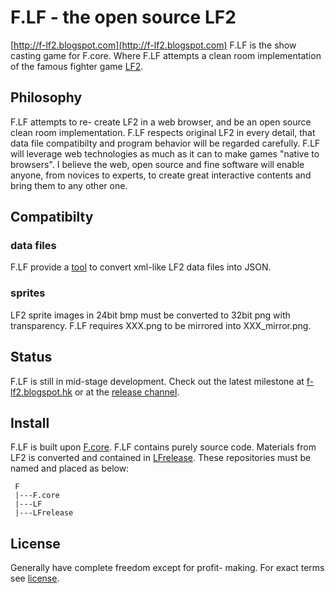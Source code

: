 # F.LF - the open source LF2
[http://f-lf2.blogspot.com](http://f-lf2.blogspot.com)
F.LF is the show casting game for F.core. Where F.LF attempts a clean room implementation of the famous fighter game [LF2](http://lf2.net).

## Philosophy
F.LF attempts to re- create LF2 in a web browser, and be an open source clean room implementation. F.LF respects original LF2 in every detail, that data file compatibilty and program behavior will be regarded carefully.
F.LF will leverage web technologies as much as it can to make games "native to browsers".
I believe the web, open source and fine software will enable anyone, from novices to experts, to create great interactive contents and bring them to any other one.

## Compatibilty

### data files
F.LF provide a [tool](http://tyt2y3.github.com/LFrelease/tools/data_file_converter.html) to convert xml-like LF2 data files into JSON.

### sprites
LF2 sprite images in 24bit bmp must be converted to 32bit png with transparency.
F.LF requires XXX.png to be mirrored into XXX_mirror.png.

## Status
F.LF is still in mid-stage development. Check out the latest milestone at [f-lf2.blogspot.hk](http://f-lf2.blogspot.hk/search/label/latest-demo) or at the [release channel](https://github.com/tyt2y3/LFrelease).

## Install
F.LF is built upon [F.core](https://github.com/tyt2y3/F.core). F.LF contains purely source code. Materials from LF2 is converted and contained in [LFrelease](https://github.com/tyt2y3/LFrelease). These repositories must be named and placed as below:
```
 F
 |---F.core
 |---LF
 |---LFrelease
```

## License
Generally have complete freedom except for profit- making. For exact terms see [license](http://project--f.blogspot.hk/2012/05/license.html).
